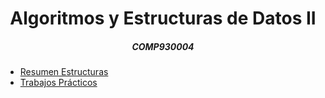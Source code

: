 <div align='center'>
	<h1>Algoritmos y Estructuras de Datos II</h1>
	<h5>COMP930004</h5>
</div>

- [Resumen Estructuras](https://raw.githubusercontent.com/joangq/exactas/master/COMP930004-AED2/notas/complejidad-estructuras.pdf)
- [Trabajos Prácticos](./tp/)
